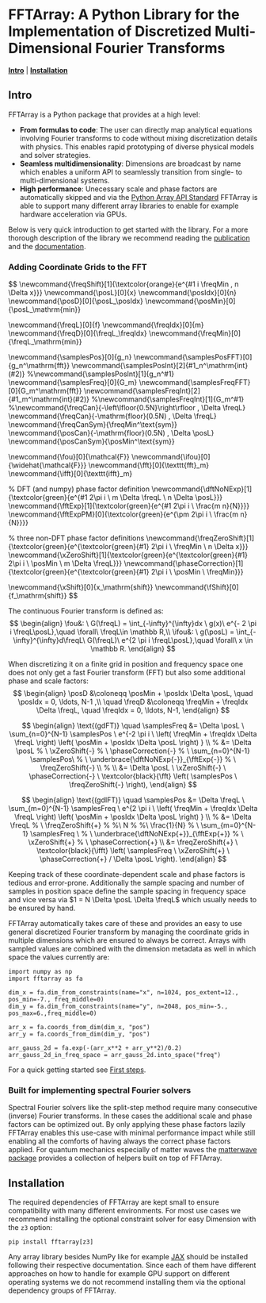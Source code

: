 # FFTArray: A Python Library for the Implementation of Discretized Multi-Dimensional Fourier Transforms

[**Intro**](#intro) | [**Installation**](#installation)

## Intro
FFTArray is a Python package that provides at a high level:
- **From formulas to code**: The user can directly map analytical equations involving Fourier transforms to code without mixing discretization details with physics. This enables rapid prototyping of diverse physical models and solver strategies.
- **Seamless multidimensionality**: Dimensions are broadcast by name which enables a uniform API to seamlessly transition from single- to multi-dimensional systems.
- **High performance**: Unecessary scale and phase factors are automatically skipped and via the [Python Array API Standard](https://data-apis.org/array-api/latest/) FFTArray is able to support many different array libraries to enable for example hardware acceleration via GPUs.

Below is very quick introduction to get started with the library.
For a more thorough description of the library we recommend reading the [publication](todo) and the [documentation](todo).

### Adding Coordinate Grids to the FFT

$$
\newcommand{\freqShift}[1]{\textcolor{orange}{e^{#1 i \freqMin \, n \Delta x}}}
\newcommand{\posL}[0]{x}
\newcommand{\posIdx}[0]{n}
\newcommand{\posD}[0]{\posL_\posIdx}
\newcommand{\posMin}[0]{\posL_\mathrm{min}}

\newcommand{\freqL}[0]{f}
\newcommand{\freqIdx}[0]{m}
\newcommand{\freqD}[0]{\freqL_\freqIdx}
\newcommand{\freqMin}[0]{\freqL_\mathrm{min}}

\newcommand{\samplesPos}[0]{g_n}
\newcommand{\samplesPosFFT}[0]{g_n^\mathrm{fft}}
\newcommand{\samplesPosInt}[2]{#1_n^\mathrm{int}(#2)}
%\newcommand{\samplesPosInt}[1]{g_n^#1}
\newcommand{\samplesFreq}[0]{G_m}
\newcommand{\samplesFreqFFT}[0]{G_m^\mathrm{fft}}
\newcommand{\samplesFreqInt}[2]{#1_m^\mathrm{int}(#2)}
%\newcommand{\samplesFreqInt}[1]{G_m^#1}
%\newcommand{\freqCan}{-\left\lfloor{0.5N}\right\rfloor \, \Delta \freqL}
\newcommand{\freqCan}{-\mathrm{floor}(0.5N) \, \Delta \freqL}
\newcommand{\freqCanSym}{\freqMin^\text{sym}}
\newcommand{\posCan}{-\mathrm{floor}(0.5N) \, \Delta \posL}
\newcommand{\posCanSym}{\posMin^\text{sym}}

\newcommand{\fou}[0]{\mathcal{F}}
\newcommand{\ifou}[0]{\widehat{\mathcal{F}}}
\newcommand{\fft}[0]{\texttt{fft}_m}
\newcommand{\ifft}[0]{\texttt{ifft}_m}

% DFT (and numpy) phase factor definition
\newcommand{\dftNoNExp}[1]{\textcolor{green}{e^{#1 2\pi i \ m \Delta \freqL \ n \Delta \posL}}}
\newcommand{\fftExp}[1]{\textcolor{green}{e^{#1 2\pi i \ \frac{m n}{N}}}}
\newcommand{\fftExpPM}[0]{\textcolor{green}{e^{\pm 2\pi i \ \frac{m n}{N}}}}

% three non-DFT phase factor definitions
\newcommand{\freqZeroShift}[1]{\textcolor{green}{e^{\textcolor{green}{#1} 2\pi i \ \freqMin \ n \Delta x}}}
\newcommand{\xZeroShift}[1]{\textcolor{green}{e^{\textcolor{green}{#1} 2\pi i \ \posMin \  m \Delta \freqL}}}
\newcommand{\phaseCorrection}[1]{\textcolor{green}{e^{\textcolor{green}{#1} 2\pi i \ \posMin \ \freqMin}}}

\newcommand{\xShift}[0]{x_\mathrm{shift}}
\newcommand{\fShift}[0]{f_\mathrm{shift}}
$$

The continuous Fourier transform is defined as:
$$
\begin{align}
    \fou&: \ G(\freqL) = \int_{-\infty}^{\infty}dx \ g(x)\ e^{- 2 \pi i \freqL\posL},\quad \forall\ \freqL\in \mathbb R,\\
    \ifou&: \ g(\posL) = \int_{-\infty}^{\infty}d\freqL\ G(\freqL)\ e^{2 \pi i \freqL\posL},\quad \forall\ x \in \mathbb R.
\end{align}
$$

When discretizing it on a finite grid in position and frequency space one does not only get a fast Fourier transform (FFT) but also some additional phase and scale factors:
$$
\begin{align}
    \posD &\coloneqq \posMin + \posIdx  \Delta \posL, \quad \posIdx = 0, \ldots, N-1 ,\\
    \quad \freqD &\coloneqq \freqMin + \freqIdx \Delta \freqL, \quad \freqIdx = 0, \ldots, N-1,
\end{align}
$$

$$
\begin{align}
    \text{(gdFT)} \quad \samplesFreq
    &= \Delta \posL \ \sum_{n=0}^{N-1} \samplesPos \ e^{-2 \pi i \ \left( \freqMin + \freqIdx \Delta \freqL \right) \left( \posMin + \posIdx \Delta \posL \right) } \\
    % &= \Delta \posL
    %     \ \xZeroShift{-}
    %     \ \phaseCorrection{-}
    %     \ \sum_{n=0}^{N-1} \samplesPos\
    %     \ \underbrace{\dftNoNExp{-}}_{\fftExp{-}}
    %     \ \freqZeroShift{-} \\
        % \\
    &= \Delta \posL
        \ \xZeroShift{-}
        \ \phaseCorrection{-}
        \ \textcolor{black}{\fft} \left(
            \samplesPos \ \freqZeroShift{-}
        \right),
\end{align}
$$

$$
\begin{align}
    \text{(gdIFT)} \quad \samplesPos
    &= \Delta \freqL \ \sum_{m=0}^{N-1} \samplesFreq \ e^{2 \pi i \ \left( \freqMin + \freqIdx \Delta \freqL \right) \left( \posMin + \posIdx \Delta \posL \right) } \\
    % &= \Delta \freqL
    %     \ \freqZeroShift{+}
    %     %\ N
    %     %\ \frac{1}{N}
    %     \ \sum_{m=0}^{N-1} \samplesFreq \
    %     \ \underbrace{\dftNoNExp{+}}_{\fftExp{+}}
    %     \ \xZeroShift{+}
    %     \ \phaseCorrection{+} \\
    &= \freqZeroShift{+}
        \ \textcolor{black}{\ifft} \left(
            \samplesFreq \ \xZeroShift{+} \ \phaseCorrection{+} / \Delta \posL
        \right).
\end{align}
$$

Keeping track of these coordinate-dependent scale and phase factors is tedious and error-prone.
Additionally the sample spacing and number of samples in position space define the sample spacing in frequency space and vice versa via $1 = N \Delta \posL \Delta \freqL$ which usually needs to be ensured by hand.

FFTArray automatically takes care of these and provides an easy to use general discretized Fourier transform by managing the coordinate grids in multiple dimensions which are ensured to always be correct.
Arrays with sampled values are combined with the dimension metadata as well in which space the values currently are:
```{code-cell} ipython3
import numpy as np
import fftarray as fa

dim_x = fa.dim_from_constraints(name="x", n=1024, pos_extent=12., pos_min=-7., freq_middle=0)
dim_y = fa.dim_from_constraints(name="y", n=2048, pos_min=-5., pos_max=6.,freq_middle=0)

arr_x = fa.coords_from_dim(dim_x, "pos")
arr_y = fa.coords_from_dim(dim_y, "pos")

arr_gauss_2d = fa.exp(-(arr_x**2 + arr_y**2)/0.2)
arr_gauss_2d_in_freq_space = arr_gauss_2d.into_space("freq")
```
For a quick getting started see [First steps](todo).

### Built for implementing spectral Fourier solvers

Spectral Fourier solvers like the split-step method require many consecutive (inverse) Fourier transforms.
In these cases the additional scale and phase factors can be optimized out.
By only applying these phase factors lazily FFTArray enables this use-case with minimal performance impact while still enabling all the comforts of having always the correct phase factors applied.
For quantum mechanics especially of matter waves the [matterwave package](https://github.com/QSTheory/matterwave) provides a collection of helpers built on top of FFTArray.

## Installation

The required dependencies of FFTArray are kept small to ensure compatibility with many different environments.
For most use cases we recommend installing the optional constraint solver for easy Dimension with the `z3` option:
```shell
pip install fftarray[z3]
```

Any array library besides NumPy like for example [JAX](https://github.com/jax-ml/jax?tab=readme-ov-file#installation) should be installed following their respective documentation.
Since each of them have different approaches on how to handle for example GPU support on different operating systems we do not recommend installing them via the optional dependency groups of FFTArray.



